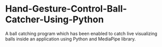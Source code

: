 # Hand-Gesture-Control-Ball-Catcher-Using-Python
A ball catching program which has been enabled to catch live visualizing balls inside an application using Python and MediaPipe library.
